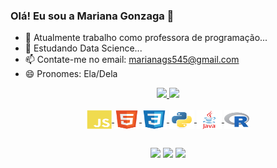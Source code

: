 ### Olá! Eu sou a Mariana Gonzaga 👋



- 🔭 Atualmente trabalho como professora de programação...
- 🌱 Estudando Data Science...
- 📫 Contate-me no email: marianags545@gmail.com
- 😄 Pronomes: Ela/Dela

<div align="center">
  <a href="https://github.com/MarianaGonzaga">
  <img height="180em" src="https://github-readme-stats.vercel.app/api?username=MarianaGonzaga&show_icons=true&theme=dark&include_all_commits=true&count_private=true"/>
  <img height="180em" src="https://github-readme-stats.vercel.app/api/top-langs/?username=MarianaGonzaga&layout=compact&langs_count=7&theme=dark"/>
</div>
  
<div align="center" style="display: inline_block"><br>
  <img align="center" alt="Mari-Js" height="30" width="40" src="https://raw.githubusercontent.com/devicons/devicon/master/icons/javascript/javascript-plain.svg">
  <img align="center" alt="Mari-HTML" height="30" width="40" src="https://raw.githubusercontent.com/devicons/devicon/master/icons/html5/html5-original.svg">
  <img align="center" alt="Mari-CSS" height="30" width="40" src="https://raw.githubusercontent.com/devicons/devicon/master/icons/css3/css3-original.svg">
  <img align="center" alt="Mari-Python" height="30" width="40" src="https://raw.githubusercontent.com/devicons/devicon/master/icons/python/python-original.svg">
  <img align="center" alt="Mari-Java" height="30" width="40"  src="https://github.com/devicons/devicon/blob/2ae2a900d2f041da66e950e4d48052658d850630/icons/java/java-original-wordmark.svg">
 <img align="center" alt="Mari-R" height="30" width="40"  src="https://github.com/devicons/devicon/blob/2ae2a900d2f041da66e950e4d48052658d850630/icons/r/r-original.svg">
  
  ##
<div> 
  <a href="https://instagram.com/marianag_santos_" target="_blank"><img src="https://img.shields.io/badge/-Instagram-%23E4405F?style=for-the-badge&logo=instagram&logoColor=white" target="_blank"></a>
  <a href = "mailto:marianag545@gmail.com"><img src="https://img.shields.io/badge/-Gmail-%23333?style=for-the-badge&logo=gmail&logoColor=white" target="_blank"></a>
  <a href="www.linkedin.com/in/mariana-gonzaga-745525156" target="_blank"><img src="https://img.shields.io/badge/-LinkedIn-%230077B5?style=for-the-badge&logo=linkedin&logoColor=white" target="_blank"></a> 
 
 
</div>
